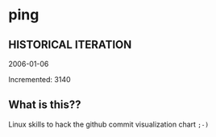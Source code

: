 # ping

## HISTORICAL ITERATION
2006-01-06

Incremented: 3140

## What is this?? 
Linux skills to hack the github commit visualization chart `;-)`
